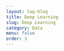 ```yaml
---
layout: tag-blog
title: Deep Learning
slug: Deep Learning
category: Data
menu: false
order: 3
---
```

